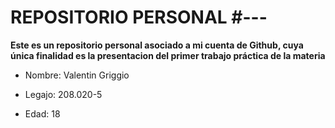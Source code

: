 # REPOSITORIO PERSONAL #---

**Este es un repositorio personal asociado a mi cuenta de Github, cuya única finalidad es la presentacion del primer trabajo práctica de la materia**

- Nombre: Valentin Griggio

- Legajo: 208.020-5

- Edad: 18

